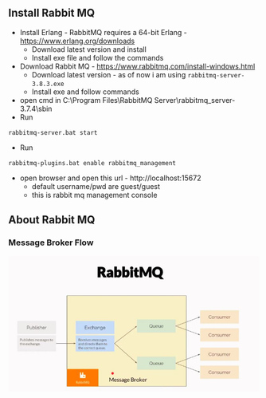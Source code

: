## Install Rabbit MQ
* Install Erlang - RabbitMQ requires a 64-bit Erlang - https://www.erlang.org/downloads
	* Download latest version and install
	* Install exe file and follow the commands
* Download Rabbit MQ - https://www.rabbitmq.com/install-windows.html
	* Download latest version - as of now i am using `rabbitmq-server-3.8.3.exe` 
	* Install exe and follow commands
* open cmd in C:\Program Files\RabbitMQ Server\rabbitmq_server-3.7.4\sbin
* Run
```
rabbitmq-server.bat start
```
* Run
```
rabbitmq-plugins.bat enable rabbitmq_management
```
* open browser and open this url - http://localhost:15672
	* default username/pwd are guest/guest
	* this is rabbit mq management console

## About Rabbit MQ

### Message Broker Flow
![picture](images/message-broker.jpg)